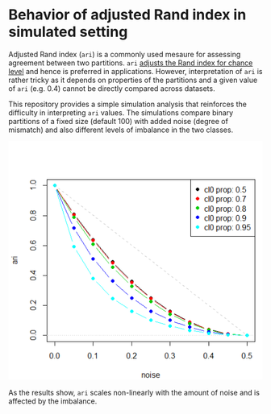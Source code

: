 # Behavior of adjusted Rand index in simulated setting

Adjusted Rand index (`ari`) is a commonly used mesaure for assessing agreement between two partitions. 
`ari` [adjusts the Rand index for chance level](https://en.wikipedia.org/wiki/Rand_index#Adjusted_Rand_index) and hence is preferred in applications.
However, interpretation of `ari` is rather tricky as it depends on properties of the partitions and a given value of `ari` (e.g. 0.4) cannot be directly compared across datasets.

This repository provides a simple simulation analysis that reinforces the difficulty in interpreting `ari` values. 
The simulations compare binary partitions of a fixed size (default 100) with added noise (degree of mismatch) and also different levels of imbalance in the two classes.

![results](image.png?raw=true "Results")

As the results show, `ari` scales non-linearly with the amount of noise and is affected by the imbalance.

